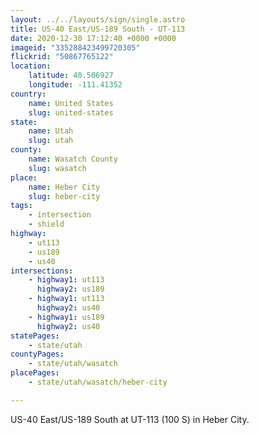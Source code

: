 ```yaml
---
layout: ../../layouts/sign/single.astro
title: US-40 East/US-189 South - UT-113
date: 2020-12-30 17:12:40 +0000 +0000
imageid: "335288423499720305"
flickrid: "50867765122"
location:
    latitude: 40.506927
    longitude: -111.41352
country:
    name: United States
    slug: united-states
state:
    name: Utah
    slug: utah
county:
    name: Wasatch County
    slug: wasatch
place:
    name: Heber City
    slug: heber-city
tags:
    - intersection
    - shield
highway:
    - ut113
    - us189
    - us40
intersections:
    - highway1: ut113
      highway2: us189
    - highway1: ut113
      highway2: us40
    - highway1: us189
      highway2: us40
statePages:
    - state/utah
countyPages:
    - state/utah/wasatch
placePages:
    - state/utah/wasatch/heber-city

---
```

US-40 East/US-189 South at UT-113 (100 S) in Heber City.